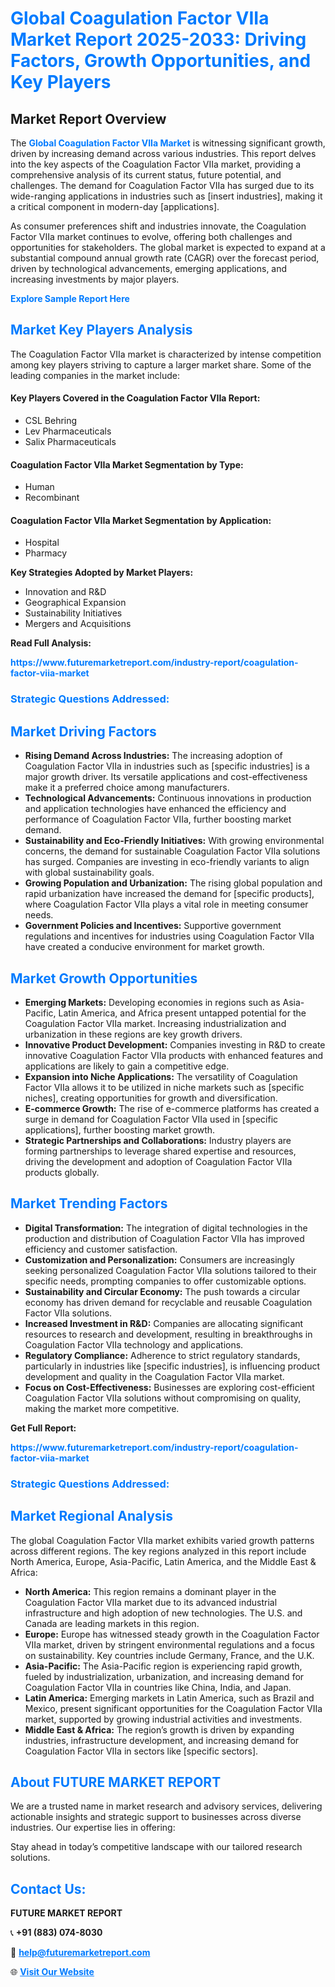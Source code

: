 <h1 style="color: #007BFF;">Global Coagulation Factor VIIa Market Report 2025-2033: Driving Factors, Growth Opportunities, and Key Players</h1>

<section id="overview">
<h2>Market Report Overview</h2>
<p>The <a href="https://www.futuremarketreport.com/industry-report/coagulation-factor-viia-market" style="color: #007BFF; text-decoration: none;"><strong>Global Coagulation Factor VIIa Market</strong></a> is witnessing significant growth, driven by increasing demand across various industries. This report delves into the key aspects of the Coagulation Factor VIIa market, providing a comprehensive analysis of its current status, future potential, and challenges. The demand for Coagulation Factor VIIa has surged due to its wide-ranging applications in industries such as [insert industries], making it a critical component in modern-day [applications].</p>
<p>As consumer preferences shift and industries innovate, the Coagulation Factor VIIa market continues to evolve, offering both challenges and opportunities for stakeholders. The global market is expected to expand at a substantial compound annual growth rate (CAGR) over the forecast period, driven by technological advancements, emerging applications, and increasing investments by major players.</p>
</section>

<section id="overview">
<p><a href="https://www.futuremarketreport.com/request-sample/reportId=33318" style="color: #007BFF; text-decoration: none;"><strong>Explore Sample Report Here</strong></a></p>
</section>

<section id="key-players">
<h2 style="color: #007BFF;">Market Key Players Analysis</h2>
<p>The Coagulation Factor VIIa market is characterized by intense competition among key players striving to capture a larger market share. Some of the leading companies in the market include:</p>
<h4>Key Players Covered in the Coagulation Factor VIIa Report:</h4>
<ul><li>CSL Behring</li><li>Lev Pharmaceuticals</li><li>Salix Pharmaceuticals</li></ul>
<h4>Coagulation Factor VIIa Market Segmentation by Type:</h4>
<ul><li>Human</li><li>Recombinant</li></ul>

<h4>Coagulation Factor VIIa Market Segmentation by Application:</h4>
<ul><li>Hospital</li><li>Pharmacy</li></ul>
<p><strong>Key Strategies Adopted by Market Players:</strong></p>
<ul>
<li>Innovation and R&D</li>
<li>Geographical Expansion</li>
<li>Sustainability Initiatives</li>
<li>Mergers and Acquisitions</li>
</ul>
</section>

<section>
<p><strong>Read Full Analysis: </strong></p><a href="https://www.futuremarketreport.com/industry-report/coagulation-factor-viia-market" style="color: #007BFF; text-decoration: none;"><strong>https://www.futuremarketreport.com/industry-report/coagulation-factor-viia-market</strong></a>
<h3 style="color: #007BFF;">Strategic Questions Addressed:</h3>
</section>

<section id="driving-factors">
<h2 style="color: #007BFF;">Market Driving Factors</h2>
<ul>
<li><strong>Rising Demand Across Industries:</strong> The increasing adoption of Coagulation Factor VIIa in industries such as [specific industries] is a major growth driver. Its versatile applications and cost-effectiveness make it a preferred choice among manufacturers.</li>
<li><strong>Technological Advancements:</strong> Continuous innovations in production and application technologies have enhanced the efficiency and performance of Coagulation Factor VIIa, further boosting market demand.</li>
<li><strong>Sustainability and Eco-Friendly Initiatives:</strong> With growing environmental concerns, the demand for sustainable Coagulation Factor VIIa solutions has surged. Companies are investing in eco-friendly variants to align with global sustainability goals.</li>
<li><strong>Growing Population and Urbanization:</strong> The rising global population and rapid urbanization have increased the demand for [specific products], where Coagulation Factor VIIa plays a vital role in meeting consumer needs.</li>
<li><strong>Government Policies and Incentives:</strong> Supportive government regulations and incentives for industries using Coagulation Factor VIIa have created a conducive environment for market growth.</li>
</ul>
</section>

<section id="growth-opportunities">
<h2 style="color: #007BFF;">Market Growth Opportunities</h2>
<ul>
<li><strong>Emerging Markets:</strong> Developing economies in regions such as Asia-Pacific, Latin America, and Africa present untapped potential for the Coagulation Factor VIIa market. Increasing industrialization and urbanization in these regions are key growth drivers.</li>
<li><strong>Innovative Product Development:</strong> Companies investing in R&D to create innovative Coagulation Factor VIIa products with enhanced features and applications are likely to gain a competitive edge.</li>
<li><strong>Expansion into Niche Applications:</strong> The versatility of Coagulation Factor VIIa allows it to be utilized in niche markets such as [specific niches], creating opportunities for growth and diversification.</li>
<li><strong>E-commerce Growth:</strong> The rise of e-commerce platforms has created a surge in demand for Coagulation Factor VIIa used in [specific applications], further boosting market growth.</li>
<li><strong>Strategic Partnerships and Collaborations:</strong> Industry players are forming partnerships to leverage shared expertise and resources, driving the development and adoption of Coagulation Factor VIIa products globally.</li>
</ul>
</section>

<section id="trending-factors">
<h2 style="color: #007BFF;">Market Trending Factors</h2>
<ul>
<li><strong>Digital Transformation:</strong> The integration of digital technologies in the production and distribution of Coagulation Factor VIIa has improved efficiency and customer satisfaction.</li>
<li><strong>Customization and Personalization:</strong> Consumers are increasingly seeking personalized Coagulation Factor VIIa solutions tailored to their specific needs, prompting companies to offer customizable options.</li>
<li><strong>Sustainability and Circular Economy:</strong> The push towards a circular economy has driven demand for recyclable and reusable Coagulation Factor VIIa solutions.</li>
<li><strong>Increased Investment in R&D:</strong> Companies are allocating significant resources to research and development, resulting in breakthroughs in Coagulation Factor VIIa technology and applications.</li>
<li><strong>Regulatory Compliance:</strong> Adherence to strict regulatory standards, particularly in industries like [specific industries], is influencing product development and quality in the Coagulation Factor VIIa market.</li>
<li><strong>Focus on Cost-Effectiveness:</strong> Businesses are exploring cost-efficient Coagulation Factor VIIa solutions without compromising on quality, making the market more competitive.</li>
</ul>
</section>

<section>
<p><strong>Get Full Report: </strong></p><a href="https://www.futuremarketreport.com/industry-report/coagulation-factor-viia-market" style="color: #007BFF; text-decoration: none;"><strong>https://www.futuremarketreport.com/industry-report/coagulation-factor-viia-market</strong></a>
<h3 style="color: #007BFF;">Strategic Questions Addressed:</h3>
</section>


<section id="regional-analysis">
<h2 style="color: #007BFF;">Market Regional Analysis</h2>
<p>The global Coagulation Factor VIIa market exhibits varied growth patterns across different regions. The key regions analyzed in this report include North America, Europe, Asia-Pacific, Latin America, and the Middle East & Africa:</p>
<ul>
<li><strong>North America:</strong> This region remains a dominant player in the Coagulation Factor VIIa market due to its advanced industrial infrastructure and high adoption of new technologies. The U.S. and Canada are leading markets in this region.</li>
<li><strong>Europe:</strong> Europe has witnessed steady growth in the Coagulation Factor VIIa market, driven by stringent environmental regulations and a focus on sustainability. Key countries include Germany, France, and the U.K.</li>
<li><strong>Asia-Pacific:</strong> The Asia-Pacific region is experiencing rapid growth, fueled by industrialization, urbanization, and increasing demand for Coagulation Factor VIIa in countries like China, India, and Japan.</li>
<li><strong>Latin America:</strong> Emerging markets in Latin America, such as Brazil and Mexico, present significant opportunities for the Coagulation Factor VIIa market, supported by growing industrial activities and investments.</li>
<li><strong>Middle East & Africa:</strong> The region’s growth is driven by expanding industries, infrastructure development, and increasing demand for Coagulation Factor VIIa in sectors like [specific sectors].</li>
</ul>
</section>

<footer>
<h2 style="color: #007BFF;">About FUTURE MARKET REPORT</h2>
<p>We are a trusted name in market research and advisory services, delivering actionable insights and strategic support to businesses across diverse industries. Our expertise lies in offering:</p>

<p>Stay ahead in today’s competitive landscape with our tailored research solutions.</p>

<h2 style="color: #007BFF;">Contact Us:</h2>
<p><strong>FUTURE MARKET REPORT</strong></p>
<p>📞 <strong>+91 (883) 074-8030</strong></p>
<p>📧 <strong><a href="mailto:help@futuremarketreport.com" style="color: #007BFF;">help@futuremarketreport.com</a></strong></p>
<p>🌐 <strong><a href="https://www.futuremarketreport.com/" style="color: #007BFF;">Visit Our Website</a></strong></p>
</footer>